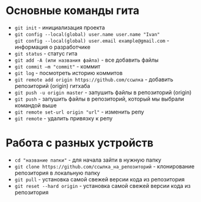 # Основные команды гита
- `git init` - инициализация проекта
- `git config --local(global) user.name user.name "Ivan"` <br>
   `git config --local(global) user.email example@gmail.com` - информация о разработчике
- `git status` - статус гита
- `git add -A (или названия файла)` - все добавить файлы
- `git commit –m "commit"` - коммит
- `git log` - посмотреть историю коммитов
- `git remote add origin https://github.com/ссылка` - добавить репозиторий (origin) гитхаба
- `git push -u origin master` - запушить файлы в репозиторий (origin)
- `git push` - запушить файлы в репозиторий, который мы выбрали командой выше
- `git remote set-url origin "url"` - изменить репу
- `git remote` - удалить привязку к репу

# Работа с разных устройств
- `cd "название папки"` - для начала зайти в нужную папку
- `git clone https://github.com/ссылка_на_репозиторий` - клонирование репозитория в локальную папку
- `git pull` - установка самой свежей версии кода из репозитория
- `git reset --hard origin` - установка самой свежей версии кода из репозитория